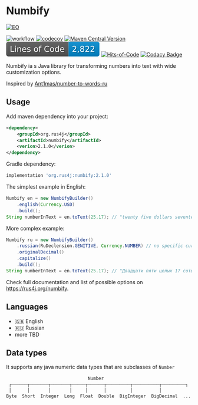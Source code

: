 # Numbify
[![EO](https://www.elegantobjects.org/badge.svg)](https://www.elegantobjects.org/)

![workflow](https://github.com/rus4j/numbify/actions/workflows/gradle.yml/badge.svg)
[![codecov](https://codecov.io/gh/rus4j/numbify/graph/badge.svg?token=L4MHCKGMQQ)](https://codecov.io/gh/rus4j/numbify)
[![Maven Central Version](https://img.shields.io/maven-central/v/org.rus4j/numbify)](https://central.sonatype.com/artifact/org.rus4j/numbify)
![LOC](https://raw.githubusercontent.com/rus4j/numbify/gh-pages/loc-badge.svg)
[![Hits-of-Code](https://hitsofcode.com/github/rus4j/numbify?branch=master&label=Hits-of-Code)](https://hitsofcode.com/github/rus4j/numbify/view?branch=master&label=Hits-of-Code)
[![Codacy Badge](https://api.codacy.com/project/badge/Grade/5683645ec8914bba99fbb16142656118)](https://app.codacy.com/gh/rus4j/numbify?utm_source=github.com&utm_medium=referral&utm_content=rus4j/numbify&utm_campaign=Badge_Grade)


Numbify ia s Java library for transforming numbers into text with wide customization options.

Inspired by [Ant1mas/number-to-words-ru](https://github.com/Ant1mas/number-to-words-ru)

## Usage
Add maven dependency into your project:
```xml
<dependency>
    <groupId>org.rus4j</groupId>
    <artifactId>numbify</artifactId>
    <verion>2.1.0</verion>
</dependency>
```
Gradle dependency:
```groovy
implementation 'org.rus4j:numbify:2.1.0'
```
The simplest example in English:
```java
Numbify en = new NumbifyBuilder()
    .english(Currency.USD)
    .build();
String numberInText = en.toText(25.17); // "twenty five dollars seventeen cents"
```

More complex example:
```java
Numbify ru = new NumbifyBuilder()
    .russian(RuDeclension.GENITIVE, Currency.NUMBER) // no specific currency in Genitive
    .originalDecimal()
    .capitalize()
    .build();
String numberInText = en.toText(25.17); // "Двадцати пяти целых 17 сотых"
```

Check full documentation and list of possible options on https://rus4j.org/numbify.

## Languages
* 🇬🇧 English
* 🇷🇺 Russian
* more TBD

## Data types
It supports any java numeric data types that are subclasses of `Number`
```
                               Number
 ┌──────┬───────┬───────┬─────┬──────┬─────────┬──────────┬─────────┐
 │      │       │       │     │      │         │          │
Byte  Short  Integer  Long  Float  Double  BigInteger  BigDecimal  ...
```
